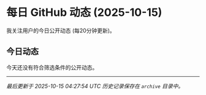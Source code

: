 # 每日 GitHub 动态 (2025-10-15)

我关注用户的今日公开动态 (每20分钟更新)。

## 今日动态

今天还没有符合筛选条件的公开动态。

---
*最后更新于 2025-10-15 04:27:54 UTC*
*历史记录保存在 `archive` 目录中。*

